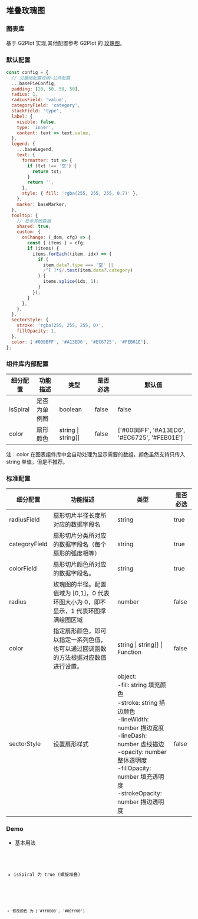 ## 堆叠玫瑰图

### 图表库

基于 G2Plot 实现,其他配置参考 G2Plot 的 <a href="https://g2plot.antv.vision/zh/examples/rose/rose/API">玫瑰图</a>。

### 默认配置

```js
const config = {
  // 见基础配置说明-公共配置
  ...basePieConfig,
  padding: [20, 50, 50, 50],
  radius: 1,
  radiusField: 'value',
  categoryField: 'category',
  stackField: 'type',
  label: {
    visible: false,
    type: 'inner',
    content: text => text.value,
  },
  legend: {
    ...baseLegend,
    text: {
      formatter: txt => {
        if (txt !== '空') {
          return txt;
        }
        return '';
      },
      style: { fill: 'rgba(255, 255, 255, 0.7)' },
    },
    marker: baseMarker,
  },
  tooltip: {
    // 显示其他数据
    shared: true,
    custom: {
      onChange: (_dom, cfg) => {
        const { items } = cfg;
        if (items) {
          items.forEach((item, idx) => {
            if (
              item.data?.type === '空' ||
              /^[ ]*$/.test(item.data?.category)
            ) {
              items.splice(idx, 1);
            }
          });
        }
      },
    },
  },
  sectorStyle: {
    stroke: 'rgba(255, 255, 255, 0)',
    fillOpacity: 1,
  },
  color: ['#00BBFF', '#A13ED6', '#EC6725', '#FEB01E'],
};
```

### 组件库内部配置

| 细分配置 | 功能描述     | 类型               | 是否必选 | 默认值                                       |
| -------- | ------------ | ------------------ | -------- | -------------------------------------------- |
| isSpiral | 是否为单例图 | boolean            | false    | false                                        |
| color    | 扇形颜色     | string \| string[] | false    | ['#00BBFF', '#A13ED6', '#EC6725', '#FEB01E'] |

注：color 在图表组件库中会自动处理为显示需要的数组。颜色虽然支持只传入 string 单值，但是不推荐。

### 标准配置

| 细分配置      | 功能描述                                                                             | 类型                                                                                                                                                                                                                                            | 是否必选 |
| ------------- | ------------------------------------------------------------------------------------ | ----------------------------------------------------------------------------------------------------------------------------------------------------------------------------------------------------------------------------------------------- | -------- |
| radiusField   | 扇形切片半径长度所对应的数据字段名                                                   | string                                                                                                                                                                                                                                          | true     |
| categoryField | 扇形切片分类所对应的数据字段名（每个扇形的弧度相等）                                 | string                                                                                                                                                                                                                                          | true     |
| colorField    | 扇形切片颜色所对应的数据字段名。                                                     | string                                                                                                                                                                                                                                          | true     |
| radius        | 玫瑰图的半径。配置值域为 [0,1]，0 代表环图大小为 0，即不显示，1 代表环图撑满绘图区域 | number                                                                                                                                                                                                                                          | false    |
| color         | 指定扇形颜色，即可以指定一系列色值，也可以通过回调函数的方法根据对应数值进行设置。   | string \| string[] \| Function                                                                                                                                                                                                                  | false    |
| sectorStyle   | 设置扇形样式                                                                         | object:<br/> -fill: string 填充颜色<br/> -stroke: string 描边颜色<br/> -lineWidth: number 描边宽度<br/> -lineDash: number 虚线描边<br/> -opacity: number 整体透明度<br/> -fillOpacity: number 填充透明度<br/> -strokeOpacity: number 描边透明度 | false    |

### Demo

- 基本用法

<code src="./base.tsx">

- isSpiral 为 true (螺旋堆叠)

<code src="./isSpiral.tsx">

- 修改颜色 为 ['#ff0000', '#00ff00']

<code src="./color.tsx">
